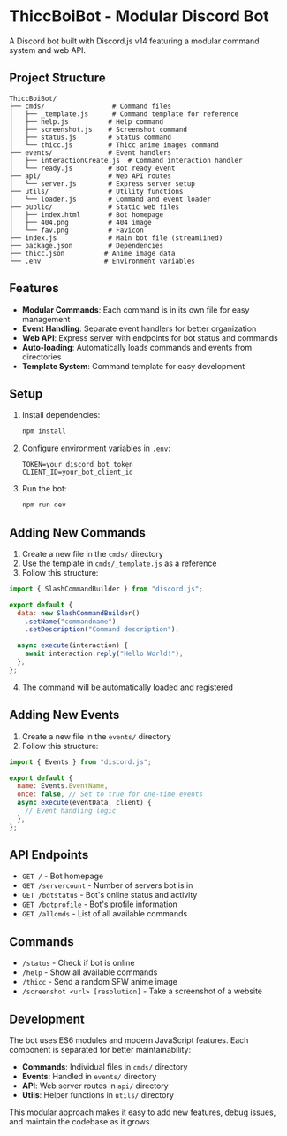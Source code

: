 # ThiccBoiBot - Modular Discord Bot

A Discord bot built with Discord.js v14 featuring a modular command system and web API.

## Project Structure

```
ThiccBoiBot/
├── cmds/                 # Command files
│   ├── _template.js      # Command template for reference
│   ├── help.js          # Help command
│   ├── screenshot.js    # Screenshot command
│   ├── status.js        # Status command
│   └── thicc.js         # Thicc anime images command
├── events/              # Event handlers
│   ├── interactionCreate.js  # Command interaction handler
│   └── ready.js         # Bot ready event
├── api/                 # Web API routes
│   └── server.js        # Express server setup
├── utils/               # Utility functions
│   └── loader.js        # Command and event loader
├── public/              # Static web files
│   ├── index.html       # Bot homepage
│   ├── 404.png          # 404 image
│   └── fav.png          # Favicon
├── index.js             # Main bot file (streamlined)
├── package.json         # Dependencies
├── thicc.json          # Anime image data
└── .env                # Environment variables
```

## Features

- **Modular Commands**: Each command is in its own file for easy management
- **Event Handling**: Separate event handlers for better organization
- **Web API**: Express server with endpoints for bot status and commands
- **Auto-loading**: Automatically loads commands and events from directories
- **Template System**: Command template for easy development

## Setup

1. Install dependencies:

   ```bash
   npm install
   ```

2. Configure environment variables in `.env`:

   ```
   TOKEN=your_discord_bot_token
   CLIENT_ID=your_bot_client_id
   ```

3. Run the bot:
   ```bash
   npm run dev
   ```

## Adding New Commands

1. Create a new file in the `cmds/` directory
2. Use the template in `cmds/_template.js` as a reference
3. Follow this structure:

```javascript
import { SlashCommandBuilder } from "discord.js";

export default {
  data: new SlashCommandBuilder()
    .setName("commandname")
    .setDescription("Command description"),

  async execute(interaction) {
    await interaction.reply("Hello World!");
  },
};
```

4. The command will be automatically loaded and registered

## Adding New Events

1. Create a new file in the `events/` directory
2. Follow this structure:

```javascript
import { Events } from "discord.js";

export default {
  name: Events.EventName,
  once: false, // Set to true for one-time events
  async execute(eventData, client) {
    // Event handling logic
  },
};
```

## API Endpoints

- `GET /` - Bot homepage
- `GET /servercount` - Number of servers bot is in
- `GET /botstatus` - Bot's online status and activity
- `GET /botprofile` - Bot's profile information
- `GET /allcmds` - List of all available commands

## Commands

- `/status` - Check if bot is online
- `/help` - Show all available commands
- `/thicc` - Send a random SFW anime image
- `/screenshot <url> [resolution]` - Take a screenshot of a website

## Development

The bot uses ES6 modules and modern JavaScript features. Each component is separated for better maintainability:

- **Commands**: Individual files in `cmds/` directory
- **Events**: Handled in `events/` directory
- **API**: Web server routes in `api/` directory
- **Utils**: Helper functions in `utils/` directory

This modular approach makes it easy to add new features, debug issues, and maintain the codebase as it grows.
